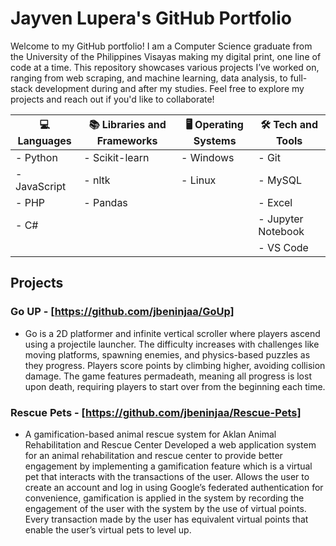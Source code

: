 # Jayven Lupera's GitHub Portfolio 

Welcome to my GitHub portfolio! I am a Computer Science graduate from the University of the Philippines Visayas making my digital print, one line of code at a time.  This repository showcases various projects I’ve worked on, ranging from web scraping, and machine learning, data analysis, to full-stack development during and after my studies. Feel free to explore my projects and reach out if you'd like to collaborate!

| 💻 Languages   | 📚 Libraries and Frameworks | 🖥️ Operating Systems | 🛠️ Tech and Tools  |
|----------------|-----------------------------|----------------------|--------------------|
| - Python       | - Scikit-learn              | - Windows            | - Git              |
| - JavaScript   | - nltk                     | - Linux              | - MySQL            |
| - PHP          | - Pandas                      |                       | -    Excel         |
| - C#           |  |                        | - Jupyter Notebook       |
|                |  |                        | - VS Code              |

## Projects

### Go UP - [https://github.com/jbeninjaa/GoUp]
  - Go is a 2D platformer and infinite vertical scroller where players ascend using a projectile launcher. The difficulty increases with challenges like moving platforms, spawning enemies, and physics-based puzzles as they progress. Players score points by climbing higher, avoiding collision damage. The game features permadeath, meaning all progress is lost upon death, requiring players to start over from the beginning each time.

### Rescue Pets - [https://github.com/jbeninjaa/Rescue-Pets]
  - A gamification-based animal rescue system for Aklan Animal Rehabilitation and Rescue Center
Developed a web application system for an animal rehabilitation and rescue center to provide better engagement by implementing a gamification feature which is a virtual pet that interacts with the transactions of the user. Allows the user to create an account and log in using Google’s federated authentication for convenience, gamification is applied in the system by recording the engagement of the user with the system by the use of virtual points. Every transaction made by the user has equivalent virtual points that enable the user’s virtual pets to level up.

